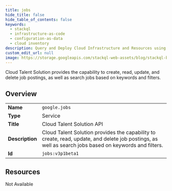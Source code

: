 ```yaml
---
title: jobs
hide_title: false
hide_table_of_contents: false
keywords:
  - stackql
  - infrastructure-as-code
  - configuration-as-data
  - cloud inventory
description: Query and Deploy Cloud Infrastructure and Resources using SQL
custom_edit_url: null
image: https://storage.googleapis.com/stackql-web-assets/blog/stackql-blog-post-featured-image.png
---
```

Cloud Talent Solution provides the capability to create, read, update, and delete job postings, as well as search jobs based on keywords and filters.  
    

## Overview
<table><tbody>
<tr><td><b>Name</b></td><td><code>google.jobs</code></td></tr>
<tr><td><b>Type</b></td><td>Service</td></tr>
<tr><td><b>Title</b></td><td>Cloud Talent Solution API</td></tr>
<tr><td><b>Description</b></td><td>Cloud Talent Solution provides the capability to create, read, update, and delete job postings, as well as search jobs based on keywords and filters.</td></tr>
<tr><td><b>Id</b></td><td><code>jobs:v3p1beta1</code></td></tr>
</tbody></table>

## Resources
<div class="row"><div class="providerDocColumn">Not Available</div></div>